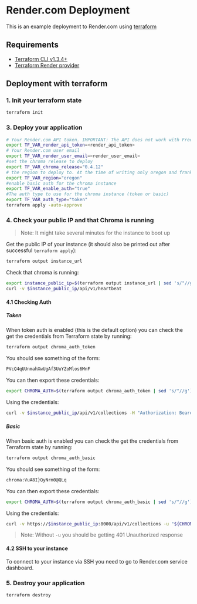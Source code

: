 # Render.com Deployment

This is an example deployment to Render.com using [terraform](https://www.terraform.io/)

## Requirements

- [Terraform CLI v1.3.4+](https://developer.hashicorp.com/terraform/tutorials/gcp-get-started/install-cli)
- [Terraform Render provider](https://registry.terraform.io/providers/jackall3n/render/latest/docs)

## Deployment with terraform

### 1. Init your terraform state

```bash
terraform init
```

### 3. Deploy your application

```bash
# Your Render.com API token. IMPORTANT: The API does not work with Free plan.
export TF_VAR_render_api_token=<render_api_token>
# Your Render.com user email
export TF_VAR_render_user_email=<render_user_email>
#set the chroma release to deploy
export TF_VAR_chroma_release="0.4.12"
# the region to deploy to. At the time of writing only oregon and frankfurt are available
export TF_VAR_region="oregon"
#enable basic auth for the chroma instance
export TF_VAR_enable_auth="true"
#The auth type to use for the chroma instance (token or basic)
export TF_VAR_auth_type="token"
terraform apply -auto-approve
```

### 4. Check your public IP and that Chroma is running

> Note: It might take several minutes for the instance to boot up

Get the public IP of your instance (it should also be printed out after successful `terraform apply`):

```bash
terraform output instance_url
```

Check that chroma is running:

```bash
export instance_public_ip=$(terraform output instance_url | sed 's/"//g')
curl -v $instance_public_ip/api/v1/heartbeat
```

#### 4.1 Checking Auth

##### Token

When token auth is enabled (this is the default option) you can check the get the credentials from Terraform state by
running:

```bash
terraform output chroma_auth_token
```

You should see something of the form:

```bash
PVcQ4qUUnmahXwUgAf3UuYZoMlos6MnF
```

You can then export these credentials:

```bash
export CHROMA_AUTH=$(terraform output chroma_auth_token | sed 's/"//g')
```

Using the credentials:

```bash
curl -v $instance_public_ip/api/v1/collections -H "Authorization: Bearer ${CHROMA_AUTH}"
```

##### Basic

When basic auth is enabled you can check the get the credentials from Terraform state by running:

```bash
terraform output chroma_auth_basic
```

You should see something of the form:

```bash
chroma:VuA8I}QyNrm0@QLq
```

You can then export these credentials:

```bash
export CHROMA_AUTH=$(terraform output chroma_auth_basic | sed 's/"//g')
```

Using the credentials:

```bash
curl -v https://$instance_public_ip:8000/api/v1/collections -u "${CHROMA_AUTH}"
```

> Note: Without `-u` you should be getting 401 Unauthorized response

#### 4.2 SSH to your instance

To connect to your instance via SSH you need to go to Render.com service dashboard.

### 5. Destroy your application

```bash
terraform destroy
```
